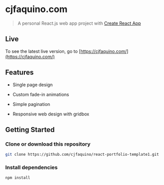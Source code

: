 # cjfaquino.com

> A personal React.js web app project with [Create React App](https://github.com/facebook/create-react-app)

## Live

To see the latest live version, go to [https://cjfaquino.com/](https://cjfaquino.com/)

## Features

- Single page design

- Custom fade-in animations

- Simple pagination

- Responsive web design with gridbox

## Getting Started

### Clone or download this repository

```sh
git clone https://github.com/cjfaquino/react-portfolio-template1.git
```

### Install dependencies

```sh
npm install
```
